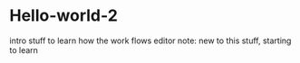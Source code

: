 # Hello-world-2
intro stuff to learn how the work flows
editor note: new to this stuff, starting to learn
